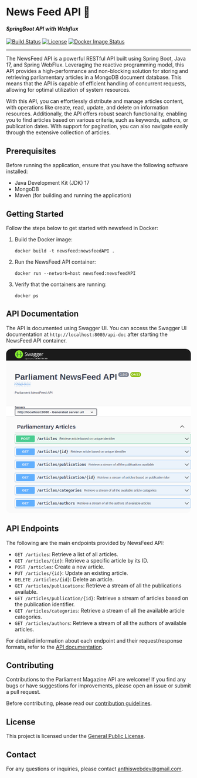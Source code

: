 # News Feed API 📢

#### <i> SpringBoot API with Webflux </i>

[![Build Status](https://github.com/AlexAnth/NewsFeedAPI/actions/workflows/maven.yml/badge.svg?style=flat-square)](https://github.com/AlexAnth/NewsFeedAPI/actions/workflows/maven.yml/badge.svg)
[![License](https://img.shields.io/badge/license-GNU%20General%20Public%20Licence-blue.svg?style=flat-square)](https://github.com/AlexAnth/NewsFeedAPI/LICENSE)
[![Docker Image Status](https://github.com/AlexAnth/NewsFeedAPI/actions/workflows/docker-image.yml/badge.svg?style=flat-square)](https://github.com/AlexAnth/NewsFeedAPI/actions/workflows/docker-image.yml/badge.svg)

---

The NewsFeed API is a powerful RESTful API built using Spring Boot, Java 17, and Spring WebFlux. Leveraging the reactive programming model, this API provides a high-performance and non-blocking solution for storing and retrieving parliamentary articles in a MongoDB document database. This means that the API is capable of efficient handling of concurrent requests, allowing for optimal utilization of system resources.

With this API, you can effortlessly distribute and manage articles content, with operations like create, read, update, and delete on information resources. Additionally, the API offers robust search functionality, enabling you to find articles based on various criteria, such as keywords, authors, or publication dates. With support for pagination, you can also navigate easily through the extensive collection of articles.

## Prerequisites

Before running the application, ensure that you have the following software installed:

- Java Development Kit (JDK) 17
- MongoDB
- Maven (for building and running the application)

## Getting Started

Follow the steps below to get started with newsfeed in Docker:

1. Build the Docker image:

   ```shell
   docker build -t newsfeed:newsfeedAPI .
   ```

2. Run the NewsFeed API container:

   ```shell
   docker run --network=host newsfeed:newsfeedAPI
   ```

3. Verify that the containers are running:

   ```shell
   docker ps
   ```

## API Documentation

The API is documented using Swagger UI. You can access the Swagger UI documentation at `http://localhost:8080/api-doc` after starting the NewsFeed API container.


<div style="display: flex; justify-content: center; align-items: center;">
    <img src="https://raw.githubusercontent.com/AlexAnth/NewsFeedAPI/main/docs/swagger.png" style="border-radius: 3%;" alt="Swagger API Documentation">
</div>



## API Endpoints

The following are the main endpoints provided by NewsFeed API:

- `GET /articles`: Retrieve a list of all articles.
- `GET /articles/{id}`: Retrieve a specific article by its ID.
- `POST /articles`: Create a new article.
- `PUT /articles/{id}`: Update an existing article.
- `DELETE /articles/{id}`: Delete an article.
- `GET /articles/publications`: Retrieve a stream of all the publications available.
- `GET /articles/publication/{id}`: Retrieve a stream of articles based on the publication identifier.
- `GET /articles/categories`: Retrieve a stream of all the available article categories.
- `GET /articles/authors`: Retrieve a stream of all the authors of available articles.

For detailed information about each endpoint and their request/response formats, refer to the [API documentation](docs/api.md).

## Contributing

Contributions to the Parliament Magazine API are welcome! If you find any bugs or have suggestions for improvements, please open an issue or submit a pull request.

Before contributing, please read our [contribution guidelines](docs/CONTRIBUTING.md).

## License

This project is licensed under the [General Public License](docs/LICENSE).

## Contact

For any questions or inquiries, please contact [anthiswebdev@gmail.com](mailto:anthiswebdev@gmail.com).
